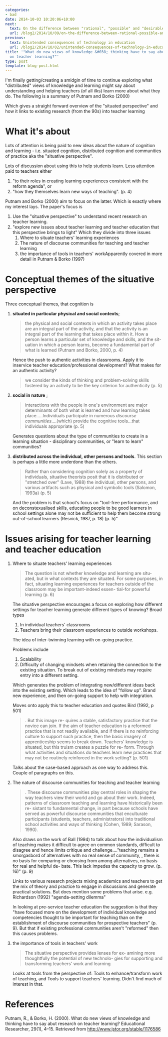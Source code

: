 ```yaml
---
categories:
- bad
date: 2014-10-03 10:20:06+10:00
next:
  text: On the difference between "rational", "possible" and "desirable"
  url: /blog2/2014/10/09/on-the-difference-between-rational-possible-and-desirable/
previous:
  text: Unintended consequences of technology in education
  url: /blog2/2014/10/02/unintended-consequences-of-technology-in-education/
title: '"What do new views of knowledge &#038; thinking have to say about research
  on teacher learning?"'
type: post
template: blog-post.html
---
```

I'm finally getting/creating a smidgin of time to continue exploring what "distributed" views of knowledge and learning might say about understanding and helping teachers (of all ilks) learn more about what they do. The following is a summary of Putnam and Borko (2000)

Which gives a straight forward overview of the "situated perspective" and how it links to existing research (from the 90s) into teacher learning

# What it's about

Lots of attention is being paid to new ideas about the nature of cognition and learning - i.e. situated cognition, distributed cognition and communities of practice aka the "situative perspective".

Lots of discussion about using this to help students learn. Less attention paid to teachers either

1. "to their roles in creating learning experiences consistent with the reform agenda", or
2. "how they themselves learn new ways of teaching". (p. 4)

Putnam and Borko (2000) aim to focus on the latter. Which is exactly where my interest lays. The paper's focus is

1. Use the "situative perspective" to understand recent research on teacher learning.
2. "explore new issues about teacher learning and teacher education that this perspective brings to light" Which they divide into three issues
    1. Where to situate teachers' learning experiences
    2. The nature of discourse communities for teaching and teacher learning
    3. the importance of tools in teachers' workApparently covered in more detail in Putnam & Borko (1997)

# Conceptual themes of the situative perspective

Three conceptual themes, that cognition is

1. **situated in particular physical and social contexts**;
    
    > the physical and social contexts in which an activity takes place are an integral part of the activity, and that the activity is an integral part of the learning that takes place within it. How a person learns a particular set of knowledge and skills, and the sit- uation in which a person learns, become a fundamental part of what is learned (Putnam and Borko, 2000, p. 4)
    
    Hence the push to authentic activities in classrooms. Apply it to inservice teacher education/professional development? What makes for an authentic activity?
    
    > we consider the kinds of thinking and problem-solving skills fostered by an activity to be the key criterion for authenticity (p. 5)
    
2. **social in nature** ;
    
    > interactions with the people in one's environment are major determinants of both what is learned and how learning takes place.....Individuals participate in numerous _discourse communities_....(which) provide the cognitive tools...that individuals appropriate (p. 5)
    
    Generates questions about the type of communities to create in a learning situation - disciplinary communities, or "learn to learn" communities?
3. **distributed across the individual, other persons and tools**. This section is perhaps a little more underdone than the others.
    
    > Rather than considering cognition solely as a property of individuals, situative theorists posit that it is distributed or "stretched over" (Lave, 1988) the individual, other persons, and various artifacts such as physical and symbolic tools (Salomon, 1993a) (p. 5)
    
    And the problem is that school's focus on "tool-free performance, and on deconstexualised skills, educating people to be good learners in school settings alone may not be sufficient to help them become strong out-of-school learners (Resnick, 1987, p. 18) (p. 5)"

# Issues arising for teacher learning and teacher education

1. Where to situate teachers' learning experiences
    
    > The question is not whether knowledge and learning are situ- ated, but in what contexts they are situated. For some purposes, in fact, situating learning experiences for teachers outside of the classroom may be important-indeed essen- tial-for powerful learning (p. 6)
    
    The situative perspective encourages a focus on exploring how different settings for teacher learning generate different types of knowing? Broad types
    
    1. In individual teachers' classrooms
    2. Teachers bring their classroom experiences to outside workshops.
    
    The idea of inter-twinning learning with on-going practice.
    
    Problems include
    
    1. Scalability
    2. Difficulty of changing mindsets when retaining the connection to the existing situation. To break out of existing mindsets may require entry into a different setting.
    
    Which generates the problem of integrating new/different ideas back into the existing setting. Which leads to the idea of "follow up". Brand new experience, and then on-going support to help with integration.
    
    Moves onto apply this to teacher education and quotes Bird (1992, p 501)
    
    > . But this image re- quires a stable, satisfactory practice that the novice can join. If the aim of teacher education is a reformed practice that is not readily available, and if there is no reinforcing culture to support such practice, then the basic imagery of apprenticeship seems to break down. Teachers' knowledge is situated, but this truism creates a puzzle for re- form. Through what activities and situations do teachers learn new practices that may not be routinely reinforced in the work setting? (p. 501)
    
    Talks about the case-based approach as one way to address this. Couple of paragraphs on this.
    
2. The nature of discourse communities for teaching and teacher learning
    
    > . These discourse communities play central roles in shaping the way teachers view their world and go about their work. Indeed, patterns of classroom teaching and learning have historically been re- sistant to fundamental change, in part because schools have served as powerful discourse communities that enculturate participants (students, teachers, administrators) into traditional school activities and ways of thinking (Cohen, 1989; Sarason, 1990).
    
    Also draws on the work of Ball (1994) to talk about how the individualism of teaching makes it difficult to agree on common standards, difficult to disagree and hence limits critique and challenge...."teaching remains a smorgasbord of alternatives with no real sense of community, , there is no basis for comparing or choosing from among alternatives, no basis for real and helpful de- bate. This lack impedes the capacity to grow. (p. 16)" (p. 9)
    
    Links to various research projects mixing academics and teachers to get the mix of theory and practice to engage in discussions and generate practical solutions. But does mention some problems that arise. e.g. Richardson (1992) "agenda-setting dilemma"
    
    In looking at pre-service teacher education the suggestion is that they "have focused more on the development of individual knowledge and competencies thought to be important for teaching than on the establishment of discourse communities for prospective teachers" (p. 9). But that if existing professional communities aren't "reformed" then this causes problems.
3. the importance of tools in teachers' work
    
    > The situative perspective provides lenses for ex- amining more thoughtfully the potential of new technolo- gies for supporting and transforming teachers' work and learning
    
    Looks at tools from the perspective of: Tools to enhance/transform work of teaching, and Tools to support teachers' learning. Didn't find much of interest in that.

# References

Putnam, R., & Borko, H. (2000). What do new views of knowledge and thinking have to say abut research on teacher learning? Educational Researcher, 29(1), 4–15. Retrieved from http://www.jstor.org/stable/1176586